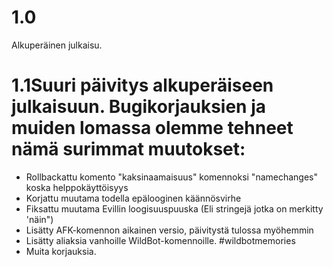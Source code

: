 ﻿# 1.0
Alkuperäinen julkaisu.
# 1.1Suuri päivitys alkuperäiseen julkaisuun. Bugikorjauksien ja muiden lomassa olemme tehneet nämä surimmat muutokset:
- Rollbackattu komento "kaksinaamaisuus" komennoksi "namechanges" koska helppokäyttöisyys
- Korjattu muutama todella epälooginen käännösvirhe
- Fiksattu muutama Evillin loogisuuspuuska (Eli stringejä jotka on merkitty 'näin")
- Lisätty AFK-komennon aikainen versio, päivitystä tulossa myöhemmin
- Lisätty aliaksia vanhoille WildBot-komennoille. #wildbotmemories
- Muita korjauksia.
